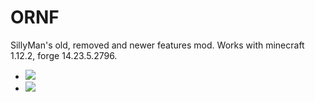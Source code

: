 # ORNF
SillyMan's old, removed and newer features mod. Works with minecraft 1.12.2, forge 14.23.5.2796.
* [![](http://cf.way2muchnoise.eu/old-removed-and-newer-features.svg)](https://www.curseforge.com/minecraft/mc-mods/old-removed-and-newer-features)
* [![](http://cf.way2muchnoise.eu/versions/old-removed-and-newer-features.svg)](https://www.curseforge.com/minecraft/mc-mods/old-removed-and-newer-features)
